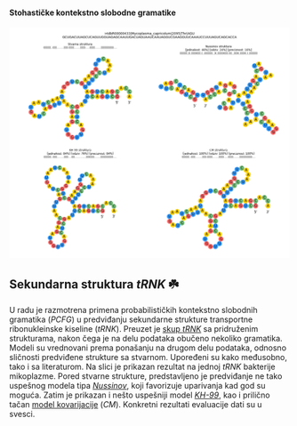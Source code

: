 #### Stohastičke kontekstno slobodne gramatike
<img width="800" src="https://raw.githubusercontent.com/matfija/Sekundarna-struktura-tRNK/main/slike/primer.png">

## Sekundarna struktura *tRNK* :shamrock:
U radu je razmotrena primena probabilističkih kontekstno slobodnih gramatika (*PCFG*) u predviđanju sekundarne strukture transportne ribonukleinske kiseline (*tRNK*). Preuzet je [skup *tRNK*](http://trna.bioinf.uni-leipzig.de/DataOutput/) sa pridruženim strukturama, nakon čega je na delu podataka obučeno nekoliko gramatika. Modeli su vrednovani prema ponašanju na drugom delu podataka, odnosno sličnosti predviđene strukture sa stvarnom. Upoređeni su kako međusobno, tako i sa literaturom. Na slici je prikazan rezultat na jednoj *tRNK* bakterije mikoplazme. Pored stvarne strukture, predstavljeno je predviđanje ne tako uspešnog modela tipa [*Nussinov*](https://www.ncbi.nlm.nih.gov/pmc/articles/PMC350273/), koji favorizuje uparivanja kad god su moguća. Zatim je prikazan i nešto uspešniji model [*KH-99*](https://pubmed.ncbi.nlm.nih.gov/10383470/), kao i prilično tačan [model kovarijacije](https://pubmed.ncbi.nlm.nih.gov/8029015/) (*CM*). Konkretni rezultati evaluacije dati su u svesci.
